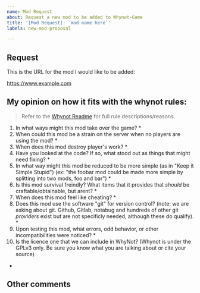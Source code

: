 ```yaml
---
name: Mod Request
about: Request a new mod to be added to Whynot-Game
title: '[Mod Request]: `mod name here`'
labels: new-mod-proposal

---
```

## Request

This is the URL for the mod I would like to be added:

https://www.example.com

## My opinion on how it fits with the whynot rules:

> Refer to the [Whynot Readme](https://github.com/minetest-whynot/whynot-game#readme) for full rule descriptions/reasons.

1. In what ways might this mod take over the game?
   * 
2. When could this mod be a strain on the server when no players are using the mod?
   * 
3. When does this mod destroy player's work?
   * 
4. Have you looked at the code? If so, what stood out as things that might need fixing?
   * 
5. In what way might this mod be reduced to be more simple (as in "Keep it Simple Stupid") (ex: "the foobar mod could be made more simple by splitting into two mods, foo and bar")
   * 
6. Is this mod survival freindly? What items that it provides that _should_ be craftable/obtainable, but arent?
   * 
7. When does this mod feel like cheating?
   * 
8. Does this mod use the software "git" for version control? (note: we are asking about git. Github, Gitlab, notabug and hundreds of other git _providers_ exist but are not specificly needed, although these do qualify).
   * 
9. Upon testing this mod, what errors, odd behavior, or other incompatibilities were noticed?
   * 
10. Is the licence one that we can include in WhyNot? (Whynot is under the GPLv3 only. Be sure you know what you are talking about or cite your source)
   * 

## Other comments
